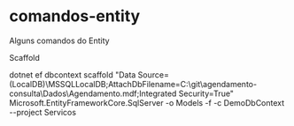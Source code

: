 # comandos-entity
Alguns comandos do Entity

Scaffold

dotnet ef dbcontext scaffold "Data Source=(LocalDB)\MSSQLLocalDB;AttachDbFilename=C:\git\agendamento-consulta\Dados\Agendamento.mdf;Integrated Security=True"  Microsoft.EntityFrameworkCore.SqlServer -o Models -f -c DemoDbContext --project Servicos
